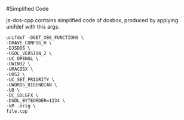 #Simplified Code

js-dos-cpp contains simplified code of dosbox, produced by applying unifdef with
this args:

```
unifdef -DGET_X86_FUNCTIONS \
-DHAVE_CONFIG_H \
-DJSDOS \
-USDL_VERSION_2 \
-UC_OPENGL \
-UWIN32 \
-UMACOSX \
-UOS2 \
-UC_SET_PRIORITY \
-UWORDS_BIGENDIAN \
-U0 \
-DC_SDLGFX \
-DSDL_BYTEORDER=1234 \
-kM .orig \
file.cpp
```


